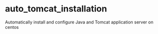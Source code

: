 # auto_tomcat_installation
Automatically install and configure Java and Tomcat application server on centos
